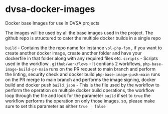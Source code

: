 # dvsa-docker-images
Docker base Images for use in DVSA projects

The images will be used by all the base images used in the project. The github repo is structured to cater the multiple docker builds in a single repo 

`build` - Contains the the repo name for instance `vol-php-fpm` , if you want to create another docker image, create another folder and have your dockerfile in that folder along with any required files etc.
`scripts` - Scripts used in the workflow
`.github/workflows` - It contians 2 workflows,
    `php-base-image-build-pr-main` runs on the PR request to main branch and perform the linting, security check and docker build
    `php-base-image-push-main` runs on the PR merge to main branch and performs the image signing, docker build and docker push
`build.json` - This is the file used by the workflow to perform the operation on multiple docker build operations, the workflow loop through the file and look for the parameter `build` if set to `true` the workflow performs the operation on only those images. so, please make sure to set this parameter as either `true | false`